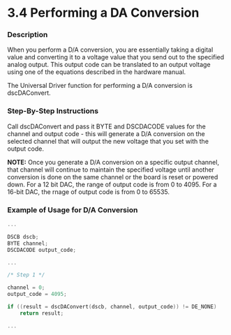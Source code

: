 # 3.4 Performing a DA Conversion

### Description

When you perform a D/A conversion, you are essentially taking a digital value and converting it to a voltage value that you send out to the specified analog output. This output code can be translated to an output voltage using one of the equations described in the hardware manual.

The Universal Driver function for performing a D/A conversion is dscDAConvert.

### Step-By-Step Instructions

Call dscDAConvert and pass it BYTE and DSCDACODE values for the channel and output code - this will generate a D/A conversion on the selected channel that will output the new voltage that you set with the output code.

**NOTE:** Once you generate a D/A conversion on a specific output channel, that channel will continue to maintain the specified voltage until another conversion is done on the same channel or the board is reset or powered down. For a 12 bit DAC, the range of output code is from 0 to 4095. For a 16-bit DAC, the rnage of output code is from 0 to 65535.

### Example of Usage for D/A Conversion

```c
... 

DSCB dscb; 
BYTE channel; 
DSCDACODE output_code; 

... 

/* Step 1 */ 

channel = 0; 
output_code = 4095; 

if ((result = dscDAConvert(dscb, channel, output_code)) != DE_NONE) 
    return result; 

...
```

